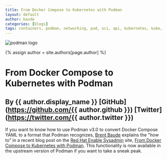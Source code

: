 ```yaml
---
title: From Docker Compose to Kubernetes with Podman 
layout: default
author: baude 
categories: [blogs]
tags: containers, podman, networking, pod, oci, api, kubernetes, kube, v2, hpc, windows, mac, docker compose, compose  
---
```

![podman logo](https://podman.io/images/podman.svg)

{% assign author = site.authors[page.author] %}

# From Docker Compose to Kubernetes with Podman 
## By {{ author.display_name }} [GitHub](https://github.com/{{ author.github }}) [Twitter](https://twitter.com/{{ author.twitter }})

If you want to know how to use Podman v3.0 to convert Docker Compose YAML to a format that Podman recognizes, [Brent Baude](https://twitter.com/bbaude) explains the "how to" in a recent blog post on the [Red Hat Enable Sysadmin](https://www.redhat.com/sysadmin/) site, [From Docker Compose to Kubernetes with Podman](https://www.redhat.com/sysadmin/compose-kubernetes-podman).  This functionality is now available in the upstream version of Podman if you want to take a sneak peak.
